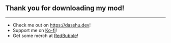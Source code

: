 ## Thank you for downloading my mod!

---

- Check me out on https://dasshu.dev!
- Support me on [Ko-fi](ko-fi.com/dasshudev)!
- Get some merch at [RedBubble](https://www.redbubble.com/people/Dasshu/shop?asc=u)!